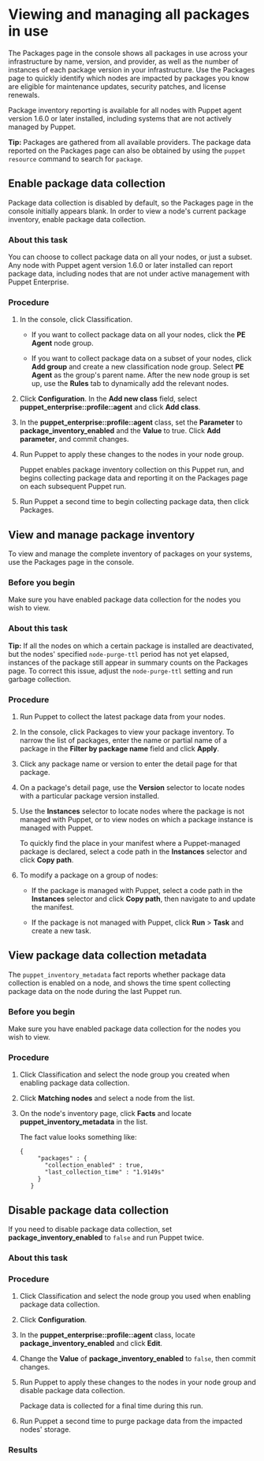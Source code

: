 # Viewing and managing all packages in use

The Packages page in the console shows all packages in use across your infrastructure by name, version, and provider, as well as the number of instances of each package version in your infrastructure. Use the Packages page to quickly identify which nodes are impacted by packages you know are eligible for maintenance updates, security patches, and license renewals.

Package inventory reporting is available for all nodes with Puppet agent version 1.6.0 or later installed, including systems that are not actively managed by Puppet.

**Tip:** Packages are gathered from all available providers. The package data reported on the Packages page can also be obtained by using the `puppet resource` command to search for `package`.

## Enable package data collection

Package data collection is disabled by default, so the Packages page in the console initially appears blank. In order to view a node's current package inventory, enable package data collection.

### About this task

You can choose to collect package data on all your nodes, or just a subset. Any node with Puppet agent version 1.6.0 or later installed can report package data, including nodes that are not under active management with Puppet Enterprise.

### Procedure

1.  In the console, click Classification.

    -   If you want to collect package data on all your nodes, click the **PE Agent** node group.

    -   If you want to collect package data on a subset of your nodes, click **Add group** and create a new classification node group. Select **PE Agent** as the group's parent name. After the new node group is set up, use the **Rules** tab to dynamically add the relevant nodes.

2.  Click **Configuration**. In the **Add new class** field, select **puppet\_enterprise::profile::agent** and click **Add class**.

3.  In the **puppet\_enterprise::profile::agent** class, set the **Parameter** to **package\_inventory\_enabled** and the **Value** to true. Click **Add parameter**, and commit changes.

4.  Run Puppet to apply these changes to the nodes in your node group.

    Puppet enables package inventory collection on this Puppet run, and begins collecting package data and reporting it on the Packages page on each subsequent Puppet run.

5.  Run Puppet a second time to begin collecting package data, then click Packages.


## View and manage package inventory

To view and manage the complete inventory of packages on your systems, use the Packages page in the console.

### Before you begin

Make sure you have enabled package data collection for the nodes you wish to view.

### About this task

**Tip:** If all the nodes on which a certain package is installed are deactivated, but the nodes' specified `node-purge-ttl` period has not yet elapsed, instances of the package still appear in summary counts on the Packages page. To correct this issue, adjust the `node-purge-ttl` setting and run garbage collection.

### Procedure

1.  Run Puppet to collect the latest package data from your nodes.

2.  In the console, click Packages to view your package inventory. To narrow the list of packages, enter the name or partial name of a package in the **Filter by package name** field and click **Apply**.

3.  Click any package name or version to enter the detail page for that package.

4.  On a package's detail page, use the **Version** selector to locate nodes with a particular package version installed.

5.  Use the **Instances** selector to locate nodes where the package is not managed with Puppet, or to view nodes on which a package instance is managed with Puppet.

    To quickly find the place in your manifest where a Puppet-managed package is declared, select a code path in the **Instances** selector and click **Copy path**.

6.  To modify a package on a group of nodes:

    -   If the package is managed with Puppet, select a code path in the **Instances** selector and click **Copy path**, then navigate to and update the manifest.

    -   If the package is not managed with Puppet, click **Run** \> **Task** and create a new task.


## View package data collection metadata

The `puppet_inventory_metadata` fact reports whether package data collection is enabled on a node, and shows the time spent collecting package data on the node during the last Puppet run.

### Before you begin

Make sure you have enabled package data collection for the nodes you wish to view.

### Procedure

1.  Click Classification and select the node group you created when enabling package data collection.

2.  Click **Matching nodes** and select a node from the list.

3.  On the node's inventory page, click **Facts** and locate **puppet\_inventory\_metadata** in the list.

    The fact value looks something like:

    ```
    {
         "packages" : {
           "collection_enabled" : true,
           "last_collection_time" : "1.9149s"
         }
       }
    ```


## Disable package data collection

If you need to disable package data collection, set **package\_inventory\_enabled** to `false` and run Puppet twice.

### About this task

### Procedure

1.  Click Classification and select the node group you used when enabling package data collection.

2.  Click **Configuration**.

3.  In the **puppet\_enterprise::profile::agent** class, locate **package\_inventory\_enabled** and click **Edit**.

4.  Change the **Value** of **package\_inventory\_enabled** to `false`, then commit changes.

5.  Run Puppet to apply these changes to the nodes in your node group and disable package data collection.

    Package data is collected for a final time during this run.

6.  Run Puppet a second time to purge package data from the impacted nodes' storage.


### Results

